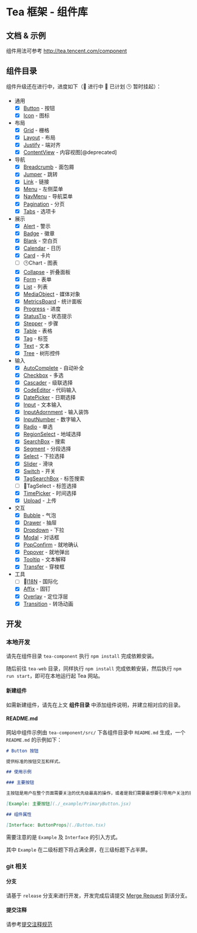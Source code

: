 # Tea 框架 - 组件库

## 文档 & 示例

组件用法可参考 http://tea.tencent.com/component

## 组件目录

组件升级还在进行中，进度如下（🏃 进行中 📌 已计划 🕒 暂时挂起）：

<!--<ComponentTOC>-->

- 通用
  - [x] [Button](./src/button) - 按钮
  - [x] [Icon](./src/icon) - 图标
- 布局
  - [x] [Grid](./src/grid) - 栅格
  - [x] [Layout](./src/layout) - 布局
  - [x] [Justify](./src/justify) - 端对齐
  - [x] [ContentView](./src/contentview) - 内容视图[@deprecated]
- 导航
  - [x] [Breadcrumb](./src/breadcrumb) - 面包屑
  - [x] [Jumper](./src/jumper) - 跳转
  - [x] [Link](./src/link) - 链接
  - [x] [Menu](./src/menu) - 左侧菜单
  - [x] [NavMenu](./src/navmenu) - 导航菜单
  - [x] [Pagination](./src/pagination) - 分页
  - [x] [Tabs](./src/tabs) - 选项卡
- 展示
  - [x] [Alert](./src/alert) - 警示
  - [x] [Badge](./src/badge) - 徽章
  - [x] [Blank](./src/blank) - 空白页
  - [x] [Calendar](./src/calendar) - 日历
  - [x] [Card](./src/card) - 卡片
  - [ ] 🕒Chart - 图表
  - [x] [Collapse](./src/collapse) - 折叠面板
  - [x] [Form](./src/form) - 表单
  - [x] [List](./src/list) - 列表
  - [x] [MediaObject](./src/mediaobject) - 媒体对象
  - [x] [MetricsBoard](./src/metricsboard) - 统计面板
  - [x] [Progress](./src/progress) - 进度
  - [x] [StatusTip](./src/tips) - 状态提示
  - [x] [Stepper](./src/stepper) - 步骤
  - [x] [Table](./src/table) - 表格
  - [x] [Tag](./src/tag) - 标签
  - [x] [Text](./src/text) - 文本
  - [x] [Tree](./src/tree) - 树形控件
- 输入
  - [x] [AutoComplete](./src/autocomplete) - 自动补全
  - [x] [Checkbox](./src/checkbox) - 多选
  - [x] [Cascader](./src/cascader) - 级联选择
  - [x] [CodeEditor](./src/codeeditor) - 代码输入
  - [x] [DatePicker](./src/datepicker) - 日期选择
  - [x] [Input](./src/input) - 文本输入
  - [x] [InputAdornment](./src/inputadornment) - 输入装饰
  - [x] [InputNumber](./src/inputnumber) - 数字输入
  - [x] [Radio](./src/radio) - 单选
  - [x] [RegionSelect](./src/regionselect) - 地域选择
  - [x] [SearchBox](./src/searchbox) - 搜索
  - [x] [Segment](./src/segment) - 分段选择
  - [x] [Select](./src/select) - 下拉选择
  - [x] [Slider](./src/slider) - 滑块
  - [x] [Switch](./src/switch) - 开关
  - [x] [TagSearchBox](./src/tagsearchbox) - 标签搜索
  - [ ] 🏃TagSelect - 标签选择
  - [x] [TimePicker](./src/timepicker) - 时间选择
  - [x] [Upload](./src/upload) - 上传
- 交互
  - [x] [Bubble](./src/bubble) - 气泡
  - [x] [Drawer](./src/drawer) - 抽屉
  - [x] [Dropdown](./src/dropdown) - 下拉
  - [x] [Modal](./src/modal) - 对话框
  - [x] [PopConfirm](./src/popconfirm) - 就地确认
  - [x] [Popover](./src/popover) - 就地弹出
  - [x] [Tooltip](./src/tooltip) - 文本解释
  - [x] [Transfer](./src/transfer) - 穿梭框
- 工具
  - [ ] 📌[I18N](./src/i18n) - 国际化
  - [x] [Affix](./src/affix) - 固钉
  - [x] [Overlay](./src/overlay) - 定位浮层
  - [x] [Transition](./src/transition) - 转场动画
    <!--</ComponentTOC>-->

## 开发

### 本地开发

请先在组件目录 `tea-component` 执行 `npm install` 完成依赖安装。

随后前往 `tea-web` 目录，同样执行 `npm install` 完成依赖安装，然后执行 `npm run start`，即可在本地运行起 Tea 网站。

#### 新建组件

如需新建组件，请先在上文 **组件目录** 中添加组件说明，并建立相对应的目录。

#### README.md

网站中组件示例由 `tea-component/src/` 下各组件目录中 `README.md` 生成，一个 `README.md` 的示例如下：

```md
# Button 按钮

提供标准的按钮交互和样式。

## 使用示例

### 主要按钮

主按钮是用户在整个页面需要关注的优先级最高的操作，或者是我们需要最想要引导用户关注的操作。

[Example: 主要按钮](./_example/PrimaryButton.jsx)

## 组件属性

[Interface: ButtonProps](./Button.tsx)
```

需要注意的是 `Example` 及 `Interface` 的引入方式。

其中 `Example` 在二级标题下将占满全屏，在三级标题下占半屏。

### git 相关

#### 分支

请基于 `release` 分支来进行开发，开发完成后请提交 [Merge Request](https://git.code.oa.com/CFETeam/tea2/merge_requests) 到该分支。

#### 提交注释

请参考[提交注释规范](https://www.conventionalcommits.org/zh)

